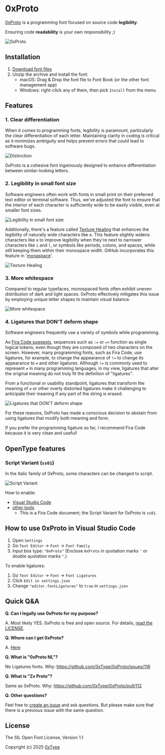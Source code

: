 # 0xProto

[0xProto](https://github.com/0xType/0xProto) is a programming font focused on source code **legibility**.

Ensuring code **readability** is your own responsibility ;)

![0xProto](./images/examples.png)

## Installation

1. [Download font files](https://github.com/0xType/0xProto/releases/tag/2.300)
1. Unzip the archive and install the font:
    - macOS: Drag & Drop the font file to Font Book (or the other font management app)
    - Windows: right-click any of them, then pick `Install` from the menu

## Features

### 1. Clear differentiation

When it comes to programming fonts, legibility is paramount, particularly the clear differentiation of each letter.
Maintaining clarity in coding is critical as it minimizes ambiguity and helps prevent errors that could lead to software bugs.

![Distinction](./images/distinction.png)

0xProto is a cohesive font ingeniously designed to enhance differentiation between similar-looking letters.

### 2. Legibility in small font size

Software engineers often work with fonts in small print on their preferred text editor or terminal software. Thus, we've adjusted the font to ensure that the interior of each character is sufficiently wide to be easily visible, even at smaller font sizes.

![Legibility in small font size](./images/legibility.png)

Additionally, there's a feature called [Texture Healing](https://github.com/githubnext/monaspace/blob/main/docs/Texture%20Healing.md) that enhances the legibility of naturally wide characters like `m`.
This feature slightly widens characters like `m` to improve legibility when they're next to narrower characters like `i` and `l`, or symbols like periods, colons, and spaces, while still keeping them within their monospace width. GitHub incorporates this feature in '[monaspace](https://github.com/githubnext/monaspace)'.

![Texture Healing](./images/texture-healing.gif)

### 3. More whitespace

Compared to regular typefaces, monospaced fonts often exhibit uneven distribution of dark and light spaces. 0xProto effectively mitigates this issue by employing unique letter shapes to maintain visual balance.

![More whitespace](./images/whitespace.png)

### 4. Ligatures that DON'T deform shape

Software engineers frequently use a variety of symbols while programming.

As [Fira Code suggests](https://github.com/tonsky/FiraCode#problem), sequences such as `:=` or `=>` function as single logical tokens, even though they are composed of two characters on the screen.
However, many programming fonts, such as Fira Code, use ligatures, for example, to change the appearance of `!=` to change its appearance to `≠` and other ligatures. Although `!=` is commonly used to represent `≠` in many programming languages, in my view, ligatures that alter the original meaning do not truly fit the definition of "ligatures".

From a functional or usability standpoint, ligatures that transform the meaning of `≠` or other overly distorted ligatures make it challenging to anticipate their meaning if any part of the string is erased.

![Ligatures that DON'T deform shape](./images/ligatures.png)

For these reasons, 0xProto has made a conscious decision to abstain from using ligatures that modify both meaning and form.

If you prefer the programming ligature so far, I recommend Fira Code because it is very clean and useful!

## OpenType features

### Script Variant (`ss01`)

In the Italic family of 0xProto, some characters can be changed to script.

![Script Variant](./images/ss01.png)

How to enable:

- [Visual Studio Code](https://github.com/microsoft/vscode/issues/84018)
- [other tools](https://github.com/tonsky/FiraCode/wiki/How-to-enable-stylistic-sets)
  - This is a Fira Code document; the Script Variant for 0xProto is `ss01`.

## How to use 0xProto in Visual Studio Code

1. Open `Settings`
1. Go `Text Editor` -> `Font` -> `Font Family`
1. Input box type: `"0xProto"` (Enclose `0xProto` in quotation marks `'` or double quotation marks `"`.)

To enable ligatures:

1. Go `Text Editor` -> `Font` -> `Font Ligatures`
1. Click `Edit in settings.json`
1. Change `"editor.fontLigatures"` to `true` in `settings.json`

## Quick Q&A

**Q. Can I legally use 0xProto for my purpose?**

A. Most likely YES. 0xProto is free and open source. For details, [read the LICENSE](./LICENSE).

**Q. Where can I get 0xProto?**

A. [Here](https://github.com/0xType/0xProto/releases)

**Q. What is "0xProto NL"?**

No Ligatures fonts. Why: https://github.com/0xType/0xProto/issues/116

**Q. What is "Zx Proto"?**

Same as 0xProto. Why: https://github.com/0xType/0xProto/pull/112

**Q. Other questions?**

Feel free to [create an issue](https://github.com/0xType/0xProto/issues?q=is%3Aissue%20) and ask questions. But please make sure that there is a previous issue with the same question.

## License

The SIL Open Font License, Version 1.1

Copyright (c) 2025 [0xType](https://0xtype.dev)